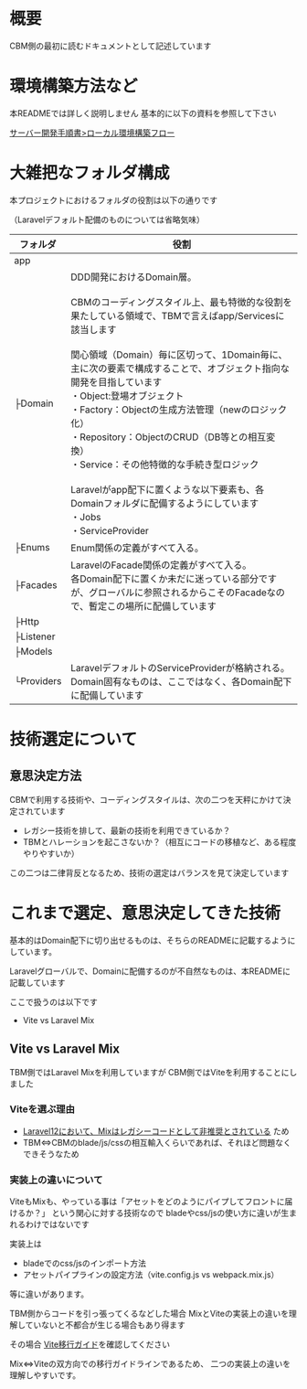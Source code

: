 # 概要

CBM側の最初に読むドキュメントとして記述しています

# 環境構築方法など

本READMEでは詳しく説明しません
基本的に以下の資料を参照して下さい

[サーバー開発手順書>ローカル環境構築フロー](https://docs.google.com/spreadsheets/d/15BuHJNrBVNfbOgPo69__XxwmJC6cPWmdL7B_kTEjkfQ/edit?gid=1827484555#gid=1827484555)

# 大雑把なフォルダ構成

本プロジェクトにおけるフォルダの役割は以下の通りです

（Laravelデフォルト配備のものについては省略気味）

| フォルダ   | 役割                                                                                                                                                                                                                                                                                                                                                                                                                                                                                                                                                                                    |
| ---------- | --------------------------------------------------------------------------------------------------------------------------------------------------------------------------------------------------------------------------------------------------------------------------------------------------------------------------------------------------------------------------------------------------------------------------------------------------------------------------------------------------------------------------------------------------------------------------------------- |
| app        |                                                                                                                                                                                                                                                                                                                                                                                                                                                                                                                                                                                         |
| ├Domain    | DDD開発におけるDomain層。<br/><br/>CBMのコーディングスタイル上、最も特徴的な役割を果たしている領域で、TBMで言えばapp/Servicesに該当します<br/><br/>関心領域（Domain）毎に区切って、1Domain毎に、主に次の要素で構成することで、オブジェクト指向な開発を目指しています<br/>・Object:登場オブジェクト<br/>・Factory：Objectの生成方法管理（newのロジック化）<br/>・Repository：ObjectのCRUD（DB等との相互変換）<br/>・Service：その他特徴的な手続き型ロジック<br/><br/>Laravelがapp配下に置くような以下要素も、各Domainフォルダに配備するようにしています<br/>・Jobs<br/>・ServiceProvider |
| ├Enums     | Enum関係の定義がすべて入る。                                                                                                                                                                                                                                                                                                                                                                                                                                                                                                                                                            |
| ├Facades   | LaravelのFacade関係の定義がすべて入る。<br/>各Domain配下に置くか未だに迷っている部分ですが、グローバルに参照されるからこそのFacadeなので、暫定この場所に配備しています                                                                                                                                                                                                                                                                                                                                                                                                                  |
| ├Http      |                                                                                                                                                                                                                                                                                                                                                                                                                                                                                                                                                                                         |
| ├Listener  |                                                                                                                                                                                                                                                                                                                                                                                                                                                                                                                                                                                         |
| ├Models    |                                                                                                                                                                                                                                                                                                                                                                                                                                                                                                                                                                                         |
| └Providers | LaravelデフォルトのServiceProviderが格納される。<br/>Domain固有なものは、ここではなく、各Domain配下に配備しています                                                                                                                                                                                                                                                                                                                                                                                                                                                                     |

# 技術選定について

## 意思決定方法

CBMで利用する技術や、コーディングスタイルは、次の二つを天秤にかけて決定されています

- レガシー技術を排して、最新の技術を利用できているか？
- TBMとハレーションを起こさないか？（相互にコードの移植など、ある程度やりやすいか）

この二つは二律背反となるため、技術の選定はバランスを見て決定しています

# これまで選定、意思決定してきた技術

基本的はDomain配下に切り出せるものは、そちらのREADMEに記載するようにしています。

Laravelグローバルで、Domainに配備するのが不自然なものは、本READMEに記載しています

ここで扱うのは以下です

- Vite vs Laravel Mix

## Vite vs Laravel Mix

TBM側ではLaravel Mixを利用していますが
CBM側ではViteを利用することにしました

### Viteを選ぶ理由

- [Laravel12において、Mixはレガシーコードとして非推奨とされている](https://laravel.com/docs/12.x/mix#main-content)
  ため
- TBM⇔CBMのblade/js/cssの相互輸入くらいであれば、それほど問題なくできそうなため

### 実装上の違いについて

ViteもMixも、やっている事は「アセットをどのようにパイプしてフロントに届けるか？」
という関心に対する技術なので
bladeやcss/jsの使い方に違いが生まれるわけではないです

実装上は

- bladeでのcss/jsのインポート方法
- アセットパイプラインの設定方法（vite.config.js vs webpack.mix.js）

等に違いがあります。

TBM側からコードを引っ張ってくるなどした場合
MixとViteの実装上の違いを理解していないと不都合が生じる場合もあり得ます

その場合
[Vite移行ガイド](https://github.com/laravel/vite-plugin/blob/main/UPGRADE.md#migrating-from-laravel-mix-to-vite)を確認してください

Mix⇔Viteの双方向での移行ガイドラインであるため、
二つの実装上の違いを理解しやすいです。
